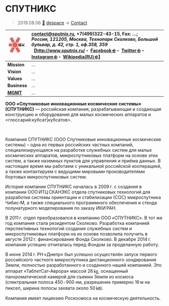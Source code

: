 # СПУТНИКС
> 2019.08.06 [🚀](../../index/index.md) [despace](../index.md) → [Contact](../contact.md)

|[![](../f/con/s/sputnix_logo1_thumb.jpg)](../f/con/s/sputnix_logo1.png)|<contact@sputnix.ru>, +7(499)322-43-15, Fax: …;<br> *Россия, 121205, Москва, Технопарк Сколково, Большой бульвар, д. 42, стр. 1, оф.358, 359*<br> 【<http://www.sputnix.ru/>・ [Facebook ⎆](http://www.facebook.com/sputnixru)・ [Twitter ⎆](https://twitter.com/SPUTNIX_ltd)・ [Instagram ⎆](http://instagram.com/sputnixru)・ [Wikipedia(RU) ⎆](https://ru.wikipedia.org/wiki/Спутникс)】|
|:--|:--|
|**Mission**|…|
|**Vision**|…|
|**Values**|…|
|**Business**|…|
|**[MGMT](../mgmt.md)**|…|

**ООО «Спутниковые инновационные космические системы» (СПУТНИКС)** — российская компания, разрабатывающая и создающая конструкцию и оборудования для малых космических аппаратов и <глоссарий:кубсат|кубсатов>.


<p style="page-break-after:always"> </p>

Компания СПУТНИКС (ООО Спутниковые инновационные космические системы) – одна из первых российских частных компаний, специализирующаяся на разработке служебных систем для малых космических аппаратов, микроспутниковых платформ на основе этих систем, а также наземных пунктов для управления и приёма данных. В настоящее время мы работаем с уникальной российской кооперацией, а также контактируем с ведущими мировыми производителями бортовых микроспутниковых систем.

История компании СПУТНИКС началась в 2009 г. с создания в компании ООО ИТЦ СКАНЭКС отдела спутниковых технологий для разработки системы ориентации и стабилизации (СОС) микроспутника Чибис‑М, а также специального программного обеспечения и стенда полунатурного моделирования по заказу ИКИ РАН.

В 2011 г. отдел преобразовался в компанию ООО «СПУТНИКС». В тот же год компания стала резидентом Сколково. Разработка компанией перспективных технологий создания служебных систем и микроспутниковых платформ на их основе позволила получить в августе 2012 г. финансирование Фонда Сколково. В декабре 2014 г. компания успешно отчиталась перед Фондом за проделанную работу.

В июне 2014 г. РН «Днепр» был успешно осуществлён запуск первого российского частного микроспутника дистанционного зондирования Земли, полностью разработанного и созданного нашей компанией. Это аппарат «ТаблетСат‑Аврора» массой 26 ㎏, оснащенный панхроматической камерой для съемки Земли из космоса (спектральная полоса 450 ‑ 900 нм, разрешение примерно 16 м на пиксел, ширина полосы захвата около 50 ㎞).

Компания имеет лицензию Роскосмоса на космическую деятельность.
